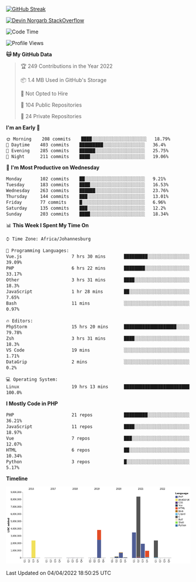 
[![GitHub Streak](http://github-readme-streak-stats.herokuapp.com?user=DevinNorgarb&date_format=M%20j%5B%2C%20Y%5D)](https://git.io/streak-stats)


[![Devin Norgarb StackOverflow](https://github-readme-stackoverflow.vercel.app/?userID=4993755)](https://stackoverflow.com/users/4993755/devin-norgarb)

<!--START_SECTION:waka-->
![Code Time](http://img.shields.io/badge/Code%20Time-5%2C506%20hrs%2018%20mins-blue)

![Profile Views](http://img.shields.io/badge/Profile%20Views-0-blue)

**🐱 My GitHub Data** 

> 🏆 249 Contributions in the Year 2022
 > 
> 📦 1.4 MB Used in GitHub's Storage 
 > 
> 🚫 Not Opted to Hire
 > 
> 📜 104 Public Repositories 
 > 
> 🔑 24 Private Repositories  
 > 
**I'm an Early 🐤** 

```text
🌞 Morning    208 commits    ████░░░░░░░░░░░░░░░░░░░░░   18.79% 
🌆 Daytime    403 commits    █████████░░░░░░░░░░░░░░░░   36.4% 
🌃 Evening    285 commits    ██████░░░░░░░░░░░░░░░░░░░   25.75% 
🌙 Night      211 commits    ████░░░░░░░░░░░░░░░░░░░░░   19.06%

```
📅 **I'm Most Productive on Wednesday** 

```text
Monday       102 commits    ██░░░░░░░░░░░░░░░░░░░░░░░   9.21% 
Tuesday      183 commits    ████░░░░░░░░░░░░░░░░░░░░░   16.53% 
Wednesday    263 commits    ██████░░░░░░░░░░░░░░░░░░░   23.76% 
Thursday     144 commits    ███░░░░░░░░░░░░░░░░░░░░░░   13.01% 
Friday       77 commits     █░░░░░░░░░░░░░░░░░░░░░░░░   6.96% 
Saturday     135 commits    ███░░░░░░░░░░░░░░░░░░░░░░   12.2% 
Sunday       203 commits    ████░░░░░░░░░░░░░░░░░░░░░   18.34%

```


📊 **This Week I Spent My Time On** 

```text
⌚︎ Time Zone: Africa/Johannesburg

💬 Programming Languages: 
Vue.js                   7 hrs 30 mins       █████████░░░░░░░░░░░░░░░░   39.09% 
PHP                      6 hrs 22 mins       ████████░░░░░░░░░░░░░░░░░   33.17% 
Other                    3 hrs 31 mins       ████░░░░░░░░░░░░░░░░░░░░░   18.3% 
JavaScript               1 hr 28 mins        ██░░░░░░░░░░░░░░░░░░░░░░░   7.65% 
Bash                     11 mins             ░░░░░░░░░░░░░░░░░░░░░░░░░   0.97%

🔥 Editors: 
PhpStorm                 15 hrs 20 mins      ████████████████████░░░░░   79.78% 
Zsh                      3 hrs 31 mins       ████░░░░░░░░░░░░░░░░░░░░░   18.3% 
VS Code                  19 mins             ░░░░░░░░░░░░░░░░░░░░░░░░░   1.71% 
DataGrip                 2 mins              ░░░░░░░░░░░░░░░░░░░░░░░░░   0.2%

💻 Operating System: 
Linux                    19 hrs 13 mins      █████████████████████████   100.0%

```

**I Mostly Code in PHP** 

```text
PHP                      21 repos            █████████░░░░░░░░░░░░░░░░   36.21% 
JavaScript               11 repos            ████░░░░░░░░░░░░░░░░░░░░░   18.97% 
Vue                      7 repos             ███░░░░░░░░░░░░░░░░░░░░░░   12.07% 
HTML                     6 repos             ██░░░░░░░░░░░░░░░░░░░░░░░   10.34% 
Python                   3 repos             █░░░░░░░░░░░░░░░░░░░░░░░░   5.17%

```


**Timeline**

![Chart not found](https://raw.githubusercontent.com/DevinNorgarb/DevinNorgarb/main/charts/bar_graph.png) 


 Last Updated on 04/04/2022 18:50:25 UTC
<!--END_SECTION:waka-->

